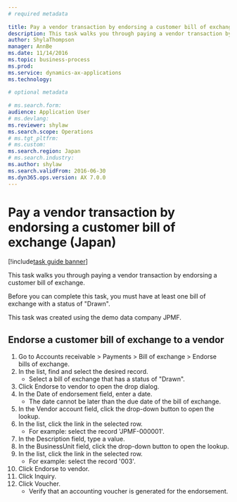 ```yaml
--- 
# required metadata 
 
title: Pay a vendor transaction by endorsing a customer bill of exchange (Japan)
description: This task walks you through paying a vendor transaction by endorsing a customer bill of exchange. 
author: ShylaThompson
manager: AnnBe 
ms.date: 11/14/2016
ms.topic: business-process 
ms.prod:  
ms.service: dynamics-ax-applications 
ms.technology:  
 
# optional metadata 
 
# ms.search.form:   
audience: Application User 
# ms.devlang:  
ms.reviewer: shylaw
ms.search.scope: Operations 
# ms.tgt_pltfrm:  
# ms.custom:  
ms.search.region: Japan
# ms.search.industry: 
ms.author: shylaw
ms.search.validFrom: 2016-06-30 
ms.dyn365.ops.version: AX 7.0.0 
---
```

# Pay a vendor transaction by endorsing a customer bill of exchange (Japan)

[!include[task guide banner](../../includes/task-guide-banner.md)]

This task walks you through paying a vendor transaction by endorsing a customer bill of exchange.



Before you can complete this task, you must have at least one bill of exchange with a status of "Drawn".



This task was created using the demo data company JPMF.


## Endorse a customer bill of exchange to a vendor
1. Go to Accounts receivable > Payments > Bill of exchange > Endorse bills of exchange.
2. In the list, find and select the desired record.
    * Select a bill of exchange that has a status of "Drawn".  
3. Click Endorse to vendor to open the drop dialog.
4. In the Date of endorsement field, enter a date.
    * The date cannot be later than the due date of the bill of exchange.  
5. In the Vendor account field, click the drop-down button to open the lookup.
6. In the list, click the link in the selected row.
    * For example: select the record 'JPMF-000001'.  
7. In the Description field, type a value.
8. In the BusinessUnit field, click the drop-down button to open the lookup.
9. In the list, click the link in the selected row.
    * For example: select the record '003'.  
10. Click Endorse to vendor.
11. Click Inquiry.
12. Click Voucher.
    * Verify that an accounting voucher is generated for the endorsement.  

